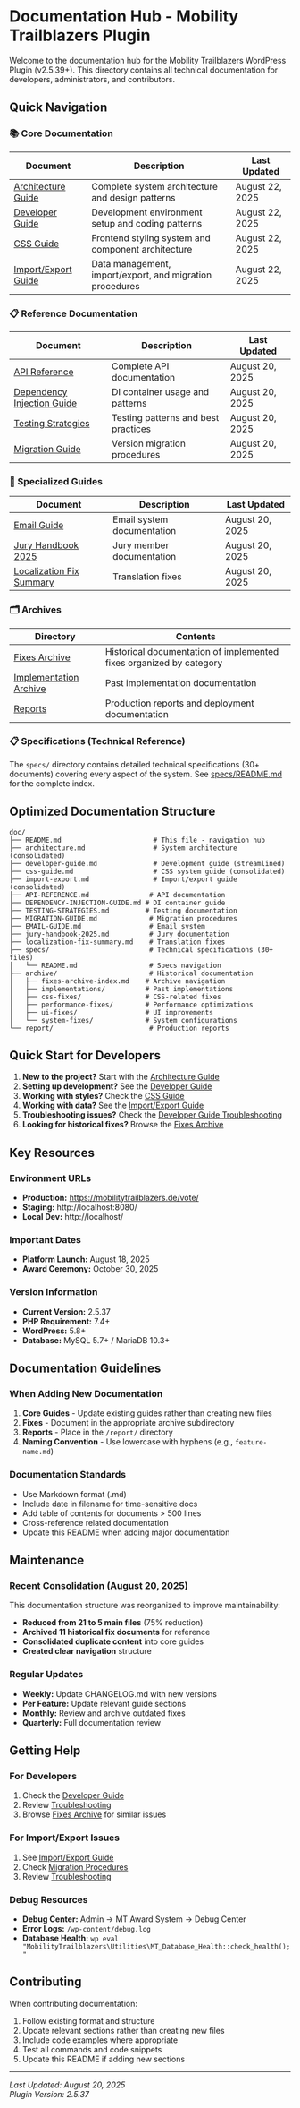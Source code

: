 # Documentation Hub - Mobility Trailblazers Plugin

Welcome to the documentation hub for the Mobility Trailblazers WordPress Plugin (v2.5.39+). This directory contains all technical documentation for developers, administrators, and contributors.

## Quick Navigation

### 📚 Core Documentation

| Document | Description | Last Updated |
|----------|-------------|--------------|
| [Architecture Guide](architecture.md) | Complete system architecture and design patterns | August 22, 2025 |
| [Developer Guide](developer-guide.md) | Development environment setup and coding patterns | August 22, 2025 |
| [CSS Guide](css-guide.md) | Frontend styling system and component architecture | August 22, 2025 |
| [Import/Export Guide](import-export.md) | Data management, import/export, and migration procedures | August 22, 2025 |

### 📋 Reference Documentation

| Document | Description | Last Updated |
|----------|-------------|--------------|
| [API Reference](API-REFERENCE.md) | Complete API documentation | August 20, 2025 |
| [Dependency Injection Guide](DEPENDENCY-INJECTION-GUIDE.md) | DI container usage and patterns | August 20, 2025 |
| [Testing Strategies](TESTING-STRATEGIES.md) | Testing patterns and best practices | August 20, 2025 |
| [Migration Guide](MIGRATION-GUIDE.md) | Version migration procedures | August 20, 2025 |

### 📖 Specialized Guides

| Document | Description | Last Updated |
|----------|-------------|--------------|
| [Email Guide](EMAIL-GUIDE.md) | Email system documentation | August 20, 2025 |
| [Jury Handbook 2025](jury-handbook-2025.md) | Jury member documentation | August 20, 2025 |
| [Localization Fix Summary](localization-fix-summary.md) | Translation fixes | August 20, 2025 |

### 🗂️ Archives

| Directory | Contents |
|-----------|----------|
| [Fixes Archive](archive/fixes-archive-index.md) | Historical documentation of implemented fixes organized by category |
| [Implementation Archive](archive/implementations/) | Past implementation documentation |
| [Reports](report/) | Production reports and deployment documentation |

### 📋 Specifications (Technical Reference)

The `specs/` directory contains detailed technical specifications (30+ documents) covering every aspect of the system. See [specs/README.md](specs/README.md) for the complete index.

## Optimized Documentation Structure

```
doc/
├── README.md                       # This file - navigation hub
├── architecture.md                 # System architecture (consolidated)
├── developer-guide.md              # Development guide (streamlined)
├── css-guide.md                    # CSS system guide (consolidated)
├── import-export.md                # Import/export guide (consolidated)
├── API-REFERENCE.md               # API documentation
├── DEPENDENCY-INJECTION-GUIDE.md # DI container guide
├── TESTING-STRATEGIES.md         # Testing documentation
├── MIGRATION-GUIDE.md             # Migration procedures
├── EMAIL-GUIDE.md                 # Email system
├── jury-handbook-2025.md          # Jury documentation
├── localization-fix-summary.md    # Translation fixes
├── specs/                         # Technical specifications (30+ files)
│   └── README.md                  # Specs navigation
├── archive/                       # Historical documentation
│   ├── fixes-archive-index.md    # Archive navigation
│   ├── implementations/          # Past implementations
│   ├── css-fixes/                # CSS-related fixes
│   ├── performance-fixes/        # Performance optimizations
│   ├── ui-fixes/                 # UI improvements
│   └── system-fixes/             # System configurations
└── report/                        # Production reports
```

## Quick Start for Developers

1. **New to the project?** Start with the [Architecture Guide](architecture.md)
2. **Setting up development?** See the [Developer Guide](developer-guide.md#development-environment-setup)
3. **Working with styles?** Check the [CSS Guide](css-guide.md)
4. **Working with data?** See the [Import/Export Guide](import-export.md)
5. **Troubleshooting issues?** Check the [Developer Guide Troubleshooting](developer-guide.md#troubleshooting)
6. **Looking for historical fixes?** Browse the [Fixes Archive](archive/fixes-archive-index.md)

## Key Resources

### Environment URLs
- **Production:** https://mobilitytrailblazers.de/vote/
- **Staging:** http://localhost:8080/
- **Local Dev:** http://localhost/

### Important Dates
- **Platform Launch:** August 18, 2025
- **Award Ceremony:** October 30, 2025

### Version Information
- **Current Version:** 2.5.37
- **PHP Requirement:** 7.4+
- **WordPress:** 5.8+
- **Database:** MySQL 5.7+ / MariaDB 10.3+

## Documentation Guidelines

### When Adding New Documentation

1. **Core Guides** - Update existing guides rather than creating new files
2. **Fixes** - Document in the appropriate archive subdirectory
3. **Reports** - Place in the `/report/` directory
4. **Naming Convention** - Use lowercase with hyphens (e.g., `feature-name.md`)

### Documentation Standards

- Use Markdown format (.md)
- Include date in filename for time-sensitive docs
- Add table of contents for documents > 500 lines
- Cross-reference related documentation
- Update this README when adding major documentation

## Maintenance

### Recent Consolidation (August 20, 2025)

This documentation structure was reorganized to improve maintainability:
- **Reduced from 21 to 5 main files** (75% reduction)
- **Archived 11 historical fix documents** for reference
- **Consolidated duplicate content** into core guides
- **Created clear navigation** structure

### Regular Updates

- **Weekly:** Update CHANGELOG.md with new versions
- **Per Feature:** Update relevant guide sections
- **Monthly:** Review and archive outdated fixes
- **Quarterly:** Full documentation review

## Getting Help

### For Developers
1. Check the [Developer Guide](developer-guide.md)
2. Review [Troubleshooting](developer-guide.md#troubleshooting)
3. Browse [Fixes Archive](archive/fixes-archive-index.md) for similar issues

### For Import/Export Issues
1. See [Import/Export Guide](IMPORT-EXPORT-GUIDE.md)
2. Check [Migration Procedures](IMPORT-EXPORT-GUIDE.md#migration-procedures)
3. Review [Troubleshooting](IMPORT-EXPORT-GUIDE.md#troubleshooting)

### Debug Resources
- **Debug Center:** Admin → MT Award System → Debug Center
- **Error Logs:** `/wp-content/debug.log`
- **Database Health:** `wp eval "MobilityTrailblazers\Utilities\MT_Database_Health::check_health();"`

## Contributing

When contributing documentation:
1. Follow existing format and structure
2. Update relevant sections rather than creating new files
3. Include code examples where appropriate
4. Test all commands and code snippets
5. Update this README if adding new sections

---

*Last Updated: August 20, 2025*  
*Plugin Version: 2.5.37*